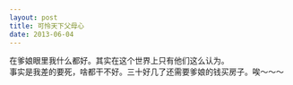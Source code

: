 ```yaml
---
layout: post
title: 可怜天下父母心
date: 2013-06-04
---
```


<p>在爹娘眼里我什么都好。其实在这个世界上只有他们这么认为。<br />
事实是我差的要死，啥都干不好。三十好几了还需要爹娘的钱买房子。唉～～～</p>

